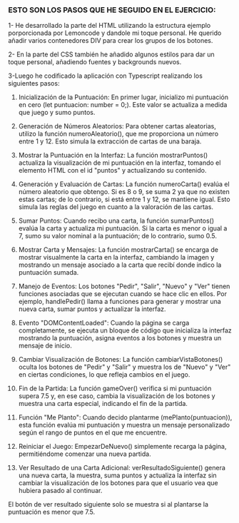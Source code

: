 ### ESTO SON LOS PASOS QUE HE SEGUIDO EN EL EJERCICIO:

1- He desarrollado la parte del HTML utilizando la estructura ejemplo porporcionada por Lemoncode y dandole mi toque personal.
   He querido añadir varios contenedores DIV para crear los grupos de los botones.

2- En la parte del CSS también he añadido algunos estilos para dar un toque personal, añadiendo fuentes y backgrounds nuevos.


3-Luego he codificado la aplicación con Typescript realizando los siguientes pasos:

1. Inicialización de la Puntuación:
En primer lugar, inicializo mi puntuación en cero (let puntuacion: number = 0;). Este valor se actualiza a medida que juego y sumo puntos.  

2. Generación de Números Aleatorios:
Para obtener cartas aleatorias, utilizo la función numeroAleatorio(), que me proporciona un número entre 1 y 12. Esto simula la extracción de cartas de una baraja.  

3. Mostrar la Puntuación en la Interfaz:
La función mostrarPuntos() actualiza la visualización de mi puntuación en la interfaz, tomando el elemento HTML con el id "puntos" y actualizando su contenido.  

4. Generación y Evaluación de Cartas:
La función numeroCarta() evalúa el número aleatorio que obtengo. Si es 8 o 9, se suma 2 ya que no existen estas cartas; de lo contrario, si está entre 1 y 12, se mantiene igual. Esto simula las reglas del juego en cuanto a la valoración de las cartas.  

5. Sumar Puntos:
Cuando recibo una carta, la función sumarPuntos() evalúa la carta y actualiza mi puntuación. Si la carta es menor o igual a 7, sumo su valor nominal a la puntuación; de lo contrario, sumo 0.5.  

6. Mostrar Carta y Mensajes:
La función mostrarCarta() se encarga de mostrar visualmente la carta en la interfaz, cambiando la imagen y mostrando un mensaje asociado a la carta que recibí donde indico la puntuación sumada.  

7. Manejo de Eventos:
Los botones "Pedir", "Salir", "Nuevo" y "Ver" tienen funciones asociadas que se ejecutan cuando se hace clic en ellos. Por ejemplo, handlePedir() llama a funciones para generar y mostrar una nueva carta, sumar puntos y actualizar la interfaz.  

8. Evento "DOMContentLoaded":
Cuando la página se carga completamente, se ejecuta un bloque de código que inicializa la interfaz mostrando la puntuación, asigna eventos a los botones y muestra un mensaje de inicio.  

9. Cambiar Visualización de Botones:
La función cambiarVistaBotones() oculta los botones de "Pedir" y "Salir" y muestra los de "Nuevo" y "Ver" en ciertas condiciones, lo que refleja cambios en el juego.  

10. Fin de la Partida:
La función gameOver() verifica si mi puntuación supera 7.5 y, en ese caso, cambia la visualización de los botones y muestra una carta especial, indicando el fin de la partida.  

11. Función "Me Planto":
Cuando decido plantarme (mePlanto(puntuacion)), esta función evalúa mi puntuación y muestra un mensaje personalizado según el rango de puntos en el que me encuentre.  

12. Reiniciar el Juego:
EmpezarDeNuevo() simplemente recarga la página, permitiéndome comenzar una nueva partida.  

13. Ver Resultado de una Carta Adicional:
verResultadoSiguiente() genera una nueva carta, la muestra, suma puntos y actualiza la interfaz sin cambiar la visualización de los botones para que el usuario vea que hubiera pasado al continuar.

El botón de ver resultado siguiente solo se muestra si al plantarse la puntuación es menor que 7.5.